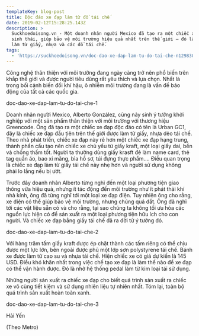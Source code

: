 ```yaml
---
templateKey: blog-post
title: Độc đáo xe đạp làm từ đồ tái chế
date: 2019-02-12T15:28:25.143Z
description: >
  Suckhoedoisong.vn - Một doanh nhân người Mexico đã tạo ra một chiếc xe đạp
  sinh thái, giúp bảo vệ môi trường hiệu quả nhất trên thế giới – đó là xe đạp
  làm từ giấy, nhựa và các đồ tái chế.
tags:
  - 'https://suckhoedoisong.vn/doc-dao-xe-dap-lam-tu-do-tai-che-n129830.html'
---
```







Công nghệ thân thiện với môi trường đang ngày càng trở nên phổ biến trên khắp thế giới và được người tiêu dùng rất yêu thích và lựa chọn. Nhất là trong bối cảnh biến đổi khí hậu, ô nhiễm môi trường đang là vấn đề báo động của tất cả các quốc gia.



doc-dao-xe-dap-lam-tu-do-tai-che-1



Doanh nhân người Mexico, Alberto González, cũng nảy sinh ý tưởng khởi nghiệp với một sản phẩm thân thiện với môi trường với thương hiệu Greencode. Ông đã tạo ra một chiếc xe đạp độc đáo có tên là Urban GC1, đây là chiếc xe đạp đầu tiên trên thế giới được làm từ giấy, nhựa dẻo tái chế. Theo nhà phát triển, chiếc xe đạp này rẻ hơn một chiếc xe đạp hạng trung, thành phần cấu tạo nên chiếc xe chủ yếu từ giấy kraft, một loại giấy dai, bền và chống thấm tốt. Người ta thường dùng giấy krasft đẻ làm name card, thẻ tag quần áo, bao xi măng, bìa hồ sơ, túi đựng thực phẩm….  Điều quan trọng là chiếc xe đạp làm từ giấy tái chế này nhẹ hơn và người sử dụng không phải lo lắng nếu bị ướt.





Trước đây doanh nhân Alberto từng nghĩ đến một  loại phương tiện giao thông vừa hiệu quả, nhưng ít tác động đến môi trường như ít phát thải khí nhà kính, ông đã từng nghĩ tới một loại xe đạp điện. Tuy nhiên ông cho rằng, xe điện có thể giúp bảo vệ môi trường, nhưng chúng quá đắt. Ông đã nghĩ tới các vật liệu sẵn có và cho rằng, tại sao chúng ta không tối ưu hóa các nguồn lực hiện có để sản xuất ra một loại phương tiện hữu ích cho con người. Và chiếc xe đạp bằng giấy tái chế đã ra đời từ ý tưởng đó.



doc-dao-xe-dap-lam-tu-do-tai-che-2



Với hàng trăm tấm giấy kraft được ép chặt thành các tấm riêng có thể chịu được một lực lớn, bên ngoài được phủ một lớp sơn polystyrene tái chế. Bánh xe được làm từ cao su và nhựa tái chế. Hiện chiếc xe có giá dự kiến là 145 USD. Điều khó khăn nhất trong việc chế tạo xe đạp là làm thế nào để xe đạp có thể vận hành được. Đó là nhờ hệ thống pedal làm từ kim loại tái sử dụng.



Những người sản xuất ra chiếc xe đạp cho biết quá trình sản xuất ra chiếc xe vô cùng tiết kiệm và sử dụng nhiên liệu tự nhiên nhất. Tóm lại, toàn bộ quá trình sản xuất hoàn toàn xanh.



doc-dao-xe-dap-lam-tu-do-tai-che-3



Hải Yến



(Theo Metro)
